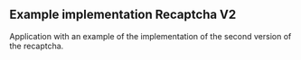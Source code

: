 ## Example implementation Recaptcha V2

Application with an example of the implementation of the second version of the recaptcha.
